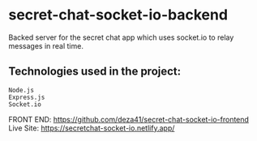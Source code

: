 # secret-chat-socket-io-backend

Backed server for the secret chat app which uses socket.io to relay messages in real time.

## Technologies used in the project:
```
Node.js
Express.js
Socket.io
```

FRONT END:  https://github.com/deza41/secret-chat-socket-io-frontend \
Live Site: https://secretchat-socket-io.netlify.app/
